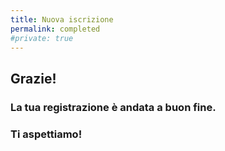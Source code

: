 ```yaml
---
title: Nuova iscrizione
permalink: completed
#private: true
---
```


## Grazie!
### La tua registrazione è andata a buon fine.
### Ti aspettiamo!
